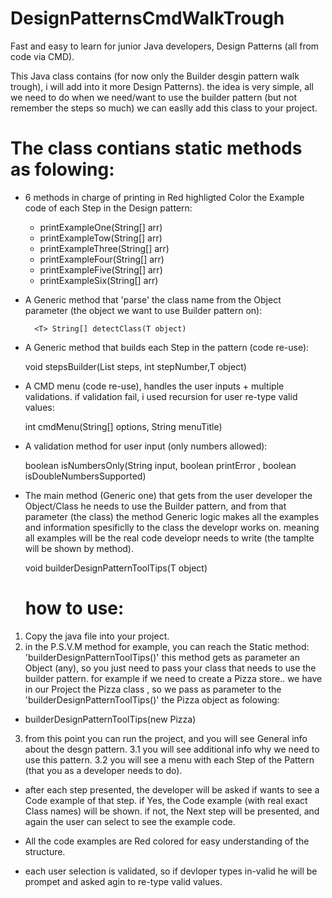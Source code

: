 # DesignPatternsCmdWalkTrough
Fast and easy to learn for junior Java developers, Design Patterns (all from code via CMD).

This Java class contains (for now only the Builder desgin pattern walk trough), i will add into it more Design Patterns).
the idea is very simple, all we need to do when we need/want to use the builder pattern (but not remember the steps so much) we can easlly add this class to 
your project.

 # The class contians static methods as folowing:

* 6 methods in charge of printing in Red highligted Color the Example code of each Step in the Design pattern:

    - printExampleOne(String[] arr)
    - printExampleTow(String[] arr)
    - printExampleThree(String[] arr)
    - printExampleFour(String[] arr)
    - printExampleFive(String[] arr)
    - printExampleSix(String[] arr)


* A Generic method that 'parse' the class name from the Object parameter (the object we want to use Builder pattern on):

        <T> String[] detectClass(T object)
  
  
* A Generic method that builds each Step in the pattern (code re-use):

    <T> void stepsBuilder(List<String> steps, int stepNumber,T object)  
  

* A CMD menu (code re-use), handles the user inputs + multiple validations.
  if validation fail, i used recursion for user re-type valid values:

    int cmdMenu(String[] options, String menuTitle)
 
 
* A validation method for user input (only numbers allowed):

    boolean isNumbersOnly(String input, boolean printError , boolean isDoubleNumbersSupported) 

* The main method (Generic one) that gets from the user developer the Object/Class he needs to use the Builder pattern, and from that parameter (the class)
  the method Generic logic makes all the examples and information spesificlly to the class the developr works on.
  meaning all examples will be the real code developr needs to write (the tamplte will be shown by method).

    <T> void builderDesignPatternToolTips(T object)
  
  
  # how to use:

1. Copy the java file into your project.
2. in the P.S.V.M method for example, you can reach the Static method: 'builderDesignPatternToolTips()'
   this method gets as parameter an Object (any), so you just need to pass your class that needs to use the builder pattern.
   for example if we need to create a Pizza store.. we have in our Project the Pizza class , so we pass as parameter to the 'builderDesignPatternToolTips()' the 
   Pizza object as folowing:

-  builderDesignPatternToolTips(new Pizza)

3. from this point you can run the project, and you will see General info about the desgn pattern.
3.1 you will see additional info why we need to use this pattern.
3.2 you will see a menu with each Step of the Pattern (that you as a developer needs to do).

* after each step presented, the developer will be asked if wants to see a Code example of that step.
  if Yes, the Code example (with real exact Class names) will be shown.
  if not, the Next step will be presented, and again the user can select to see the example code.

* All the code examples are Red colored for easy understanding of the structure.

* each user selection is validated, so if devloper types in-valid he will be prompet and asked agin to re-type valid values.
